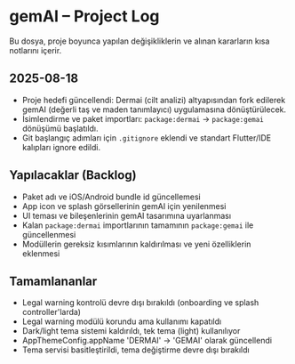 # gemAI – Project Log

Bu dosya, proje boyunca yapılan değişikliklerin ve alınan kararların kısa notlarını içerir.

## 2025-08-18
- Proje hedefi güncellendi: Dermai (cilt analizi) altyapısından fork edilerek gemAI (değerli taş ve maden tanımlayıcı) uygulamasına dönüştürülecek.
- İsimlendirme ve paket importları: `package:dermai` → `package:gemai` dönüşümü başlatıldı.
- Git başlangıç adımları için `.gitignore` eklendi ve standart Flutter/IDE kalıpları ignore edildi.

## Yapılacaklar (Backlog)
- Paket adı ve iOS/Android bundle id güncellemesi
- App icon ve splash görsellerinin gemAI için yenilenmesi
- UI teması ve bileşenlerinin gemAI tasarımına uyarlanması
- Kalan `package:dermai` importlarının tamamının `package:gemai` ile güncellenmesi
- Modüllerin gereksiz kısımlarının kaldırılması ve yeni özelliklerin eklenmesi

## Tamamlananlar
- Legal warning kontrolü devre dışı bırakıldı (onboarding ve splash controller'larda)
- Legal warning modülü korundu ama kullanımı kapatıldı
- Dark/light tema sistemi kaldırıldı, tek tema (light) kullanılıyor
- AppThemeConfig.appName 'DERMAI' → 'GEMAI' olarak güncellendi
- Tema servisi basitleştirildi, tema değiştirme devre dışı bırakıldı
